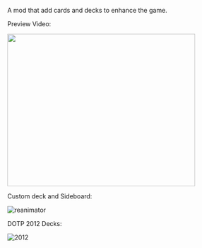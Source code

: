 A mod that add cards and decks to enhance the game.

Preview Video:

<a href='http://www.youtube.com/watch?feature=player_embedded&v=CvlyJH9GCJ4' target='_blank'><img src='http://img.youtube.com/vi/CvlyJH9GCJ4/0.jpg' width='425' height=344 /></a>

Custom deck and Sideboard:

<img src='http://i44.photobucket.com/albums/f1/kevlahnota/DotP_D132012-07-2715-06-24-59.jpg' alt='reanimator' />

DOTP 2012 Decks:

<img src='http://i44.photobucket.com/albums/f1/kevlahnota/d12.jpg' alt='2012' />